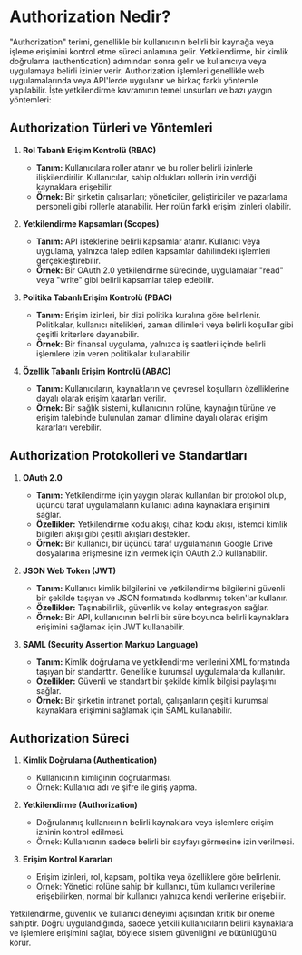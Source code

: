 # Authorization Nedir?

"Authorization" terimi, genellikle bir kullanıcının belirli bir kaynağa veya işleme erişimini kontrol etme süreci anlamına gelir. Yetkilendirme, bir kimlik doğrulama (authentication) adımından sonra gelir ve kullanıcıya veya uygulamaya belirli izinler verir. Authorization işlemleri genellikle web uygulamalarında veya API'lerde uygulanır ve birkaç farklı yöntemle yapılabilir. İşte yetkilendirme kavramının temel unsurları ve bazı yaygın yöntemleri:

## Authorization Türleri ve Yöntemleri

1. **Rol Tabanlı Erişim Kontrolü (RBAC)**
   - **Tanım:** Kullanıcılara roller atanır ve bu roller belirli izinlerle ilişkilendirilir. Kullanıcılar, sahip oldukları rollerin izin verdiği kaynaklara erişebilir.
   - **Örnek:** Bir şirketin çalışanları; yöneticiler, geliştiriciler ve pazarlama personeli gibi rollerle atanabilir. Her rolün farklı erişim izinleri olabilir.

2. **Yetkilendirme Kapsamları (Scopes)**
   - **Tanım:** API isteklerine belirli kapsamlar atanır. Kullanıcı veya uygulama, yalnızca talep edilen kapsamlar dahilindeki işlemleri gerçekleştirebilir.
   - **Örnek:** Bir OAuth 2.0 yetkilendirme sürecinde, uygulamalar "read" veya "write" gibi belirli kapsamlar talep edebilir.

3. **Politika Tabanlı Erişim Kontrolü (PBAC)**
   - **Tanım:** Erişim izinleri, bir dizi politika kuralına göre belirlenir. Politikalar, kullanıcı nitelikleri, zaman dilimleri veya belirli koşullar gibi çeşitli kriterlere dayanabilir.
   - **Örnek:** Bir finansal uygulama, yalnızca iş saatleri içinde belirli işlemlere izin veren politikalar kullanabilir.

4. **Özellik Tabanlı Erişim Kontrolü (ABAC)**
   - **Tanım:** Kullanıcıların, kaynakların ve çevresel koşulların özelliklerine dayalı olarak erişim kararları verilir.
   - **Örnek:** Bir sağlık sistemi, kullanıcının rolüne, kaynağın türüne ve erişim talebinde bulunulan zaman dilimine dayalı olarak erişim kararları verebilir.

## Authorization Protokolleri ve Standartları

1. **OAuth 2.0**
   - **Tanım:** Yetkilendirme için yaygın olarak kullanılan bir protokol olup, üçüncü taraf uygulamaların kullanıcı adına kaynaklara erişimini sağlar.
   - **Özellikler:** Yetkilendirme kodu akışı, cihaz kodu akışı, istemci kimlik bilgileri akışı gibi çeşitli akışları destekler.
   - **Örnek:** Bir kullanıcı, bir üçüncü taraf uygulamanın Google Drive dosyalarına erişmesine izin vermek için OAuth 2.0 kullanabilir.

2. **JSON Web Token (JWT)**
   - **Tanım:** Kullanıcı kimlik bilgilerini ve yetkilendirme bilgilerini güvenli bir şekilde taşıyan ve JSON formatında kodlanmış token'lar kullanır.
   - **Özellikler:** Taşınabilirlik, güvenlik ve kolay entegrasyon sağlar.
   - **Örnek:** Bir API, kullanıcının belirli bir süre boyunca belirli kaynaklara erişimini sağlamak için JWT kullanabilir.

3. **SAML (Security Assertion Markup Language)**
   - **Tanım:** Kimlik doğrulama ve yetkilendirme verilerini XML formatında taşıyan bir standarttır. Genellikle kurumsal uygulamalarda kullanılır.
   - **Özellikler:** Güvenli ve standart bir şekilde kimlik bilgisi paylaşımı sağlar.
   - **Örnek:** Bir şirketin intranet portalı, çalışanların çeşitli kurumsal kaynaklara erişimini sağlamak için SAML kullanabilir.

## Authorization Süreci

1. **Kimlik Doğrulama (Authentication)**
   - Kullanıcının kimliğinin doğrulanması.
   - Örnek: Kullanıcı adı ve şifre ile giriş yapma.

2. **Yetkilendirme (Authorization)**
   - Doğrulanmış kullanıcının belirli kaynaklara veya işlemlere erişim izninin kontrol edilmesi.
   - Örnek: Kullanıcının sadece belirli bir sayfayı görmesine izin verilmesi.

3. **Erişim Kontrol Kararları**
   - Erişim izinleri, rol, kapsam, politika veya özelliklere göre belirlenir.
   - Örnek: Yönetici rolüne sahip bir kullanıcı, tüm kullanıcı verilerine erişebilirken, normal bir kullanıcı yalnızca kendi verilerine erişebilir.

Yetkilendirme, güvenlik ve kullanıcı deneyimi açısından kritik bir öneme sahiptir. Doğru uygulandığında, sadece yetkili kullanıcıların belirli kaynaklara ve işlemlere erişimini sağlar, böylece sistem güvenliğini ve bütünlüğünü korur.
